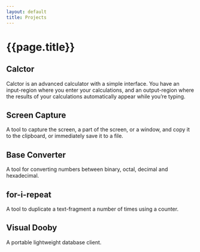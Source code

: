 ```yaml
---
layout: default
title: Projects
---
```


# {{page.title}}

## Calctor
Calctor is an advanced calculator with a simple interface. You have an input-region where you enter your calculations, and an output-region where the results of your calculations automatically appear while you’re typing.

## Screen Capture
A tool to capture the screen, a part of the screen, or a window, and copy it to the clipboard, or immediately save it to a file.

## Base Converter
A tool for converting numbers between binary, octal, decimal and hexadecimal.

## for-i-repeat
A tool to duplicate a text-fragment a number of times using a counter.

## Visual Dooby
A portable lightweight database client.
